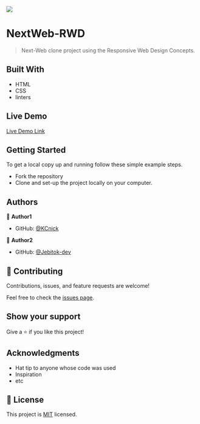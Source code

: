 ![](https://img.shields.io/badge/Microverse-blueviolet)

# NextWeb-RWD

> Next-Web clone project using the Responsive Web Design Concepts.

<!-- Additional description about the project and its features. -->

## Built With

- HTML
- CSS
- linters 

## Live Demo

[Live Demo Link](https://jebitok-dev.github.io/NextWeb-RWD/)


## Getting Started

To get a local copy up and running follow these simple example steps.

- Fork the repository
- Clone and set-up the project locally on your computer.


## Authors

👤 **Author1**

- GitHub: [@KCnick](https://github.com/KCnick)


👤 **Author2**

- GitHub: [@Jebitok-dev](https://github.com/Jebitok-dev)


## 🤝 Contributing

Contributions, issues, and feature requests are welcome!

Feel free to check the [issues page](issues/).

## Show your support

Give a ⭐️ if you like this project!

## Acknowledgments

- Hat tip to anyone whose code was used
- Inspiration
- etc

## 📝 License

This project is [MIT](lic.url) licensed.
